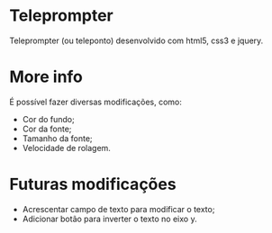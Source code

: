 # Teleprompter
Teleprompter (ou teleponto) desenvolvido com  html5, css3 e jquery.

# More info
É possível fazer diversas modificações, como:
<ul>
  <li>Cor do fundo;</li>
  <li>Cor da fonte;</li>
  <li>Tamanho da fonte;</li>
  <li>Velocidade de rolagem.</li>
</ul>

# Futuras modificações
<ul>
  <li>Acrescentar campo de texto para modificar o texto;</li>
  <li>Adicionar botão para inverter o texto no eixo y.</li>
</ul>
